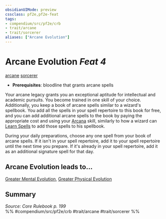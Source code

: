 ```yaml
---
obsidianUIMode: preview
cssclass: pf2e,pf2e-feat
tags:
- compendium/src/pf2e/crb
- trait/arcane
- trait/sorcerer
aliases: ["Arcane Evolution"]
---
```

# Arcane Evolution  *Feat 4*  
[arcane](/rules/traits/arcane.md)  [sorcerer](/rules/traits/sorcerer.md)  

- **Prerequisites**: bloodline that grants arcane spells

Your arcane legacy grants you an exceptional aptitude for intellectual and academic pursuits. You become trained in one skill of your choice. Additionally, you keep a book of arcane spells similar to a wizard's spellbook. You add all the spells in your spell repertoire to this book for free, and you can add additional arcane spells to the book by paying the appropriate cost and using your [Arcana](/compendium/skills.md#Arcana) skill, similarly to how a wizard can [Learn Spells](/rules/actions/learn-a-spell.md) to add those spells to his spellbook.

During your daily preparations, choose any one spell from your book of arcane spells. If it isn't in your spell repertoire, add it to your spell repertoire until the next time you prepare. If it's already in your spell repertoire, add it as an additional signature spell for that day.

## Arcane Evolution leads to...

[Greater Mental Evolution](/compendium/feats/greater-mental-evolution.md), [Greater Physical Evolution](/compendium/feats/greater-physical-evolution-apg.md)

## Summary

*Source: Core Rulebook p. 199*  
%% #compendium/src/pf2e/crb #trait/arcane #trait/sorcerer %%
